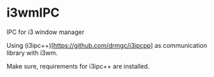 # i3wmIPC
IPC for i3 window manager

Using (i3ipc++)[https://github.com/drmgc/i3ipcpp] as communication library with i3wm.

Make sure, requirements for i3ipc++ are installed.

